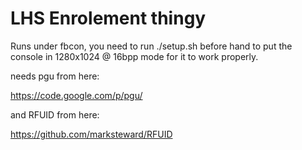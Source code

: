 LHS Enrolement thingy
=====================

Runs under fbcon, you need to run ./setup.sh before hand to put the console in
1280x1024 @ 16bpp mode for it to work properly.

needs pgu from here:

https://code.google.com/p/pgu/

and RFUID from here:

https://github.com/marksteward/RFUID
